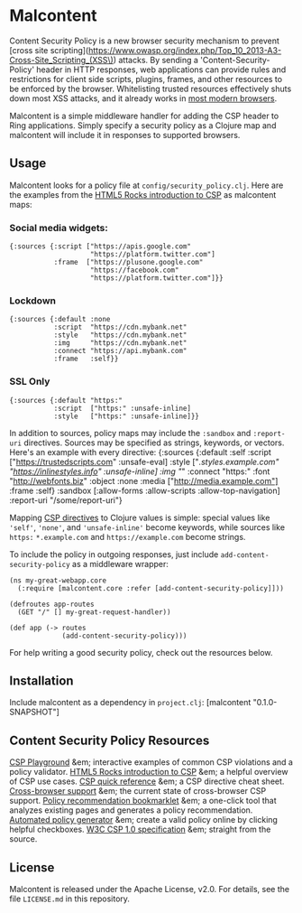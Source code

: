 # Malcontent
Content Security Policy is a new browser security mechanism to prevent [cross site scripting](https://www.owasp.org/index.php/Top_10_2013-A3-Cross-Site_Scripting_(XSS\)) attacks. By sending a 'Content-Security-Policy' header in HTTP responses, web applications can provide rules and restrictions for client side scripts, plugins, frames, and other resources to be enforced by the browser. Whitelisting trusted resources effectively shuts down most XSS attacks, and it already works in [most modern browsers](http://caniuse.com/contentsecuritypolicy).

Malcontent is a simple middleware handler for adding the CSP header to Ring applications. Simply specify a security policy as a Clojure map and malcontent will include it in responses to supported browsers.

## Usage
Malcontent looks for a policy file at `config/security_policy.clj`. Here are the examples from the [HTML5 Rocks introduction to CSP](http://www.html5rocks.com/en/tutorials/security/content-security-policy/#real-world-usage) as malcontent maps:

### Social media widgets:
    {:sources {:script ["https://apis.google.com"
                        "https://platform.twitter.com"]
               :frame  ["https://plusone.google.com"
                        "https://facebook.com"
                        "https://platform.twitter.com"]}}

### Lockdown
    {:sources {:default :none
               :script  "https://cdn.mybank.net"
               :style   "https://cdn.mybank.net"
               :img     "https://cdn.mybank.net"
               :connect "https://api.mybank.com"
               :frame   :self}}

### SSL Only
    {:sources {:default "https:"
               :script  ["https:" :unsafe-inline]
               :style   ["https:" :unsafe-inline]}}

In addition to sources, policy maps may include the `:sandbox` and `:report-uri` directives. Sources may be specified as strings, keywords, or vectors. Here's an example with every directive:
    {:sources {:default :self
               :script ["https://trustedscripts.com" :unsafe-eval]
               :style ["*.styles.example.com"
                       "https://inlinestyles.info"
                       :unsafe-inline]
               :img "*"
               :connect "https:"
               :font "http://webfonts.biz"
               :object :none
               :media ["http://media.example.com"]
               :frame :self}
     :sandbox [:allow-forms
               :allow-scripts
               :allow-top-navigation]
     :report-uri "/some/report-uri"}

Mapping [CSP directives](http://content-security-policy.com/) to Clojure values is simple: special values like `'self'`, `'none'`, and `'unsafe-inline'` become keywords, while sources like `https:` `*.example.com` and `https://example.com` become strings.

To include the policy in outgoing responses, just include `add-content-security-policy` as a middleware wrapper:

    (ns my-great-webapp.core
      (:require [malcontent.core :refer [add-content-security-policy]]))

    (defroutes app-routes
      (GET "/" [] my-great-request-handler))
      
    (def app (-> routes
                 (add-content-security-policy)))

For help writing a good security policy, check out the resources below.
                 
## Installation
Include malcontent as a dependency in `project.clj`:
    [malcontent "0.1.0-SNAPSHOT"]

## Content Security Policy Resources
[CSP Playground](http://www.cspplayground.com/) &em; interactive examples of common CSP violations and a policy validator.
[HTML5 Rocks introduction to CSP](http://www.html5rocks.com/en/tutorials/security/content-security-policy/) &em; a helpful overview of CSP use cases.
[CSP quick reference](http://content-security-policy.com/) &em; a CSP directive cheat sheet.
[Cross-browser support](http://caniuse.com/contentsecuritypolicy) &em; the current state of cross-browser CSP support.
[Policy recommendation bookmarklet](http://brandon.sternefamily.net/posts/2010/10/content-security-policy-recommendation-bookmarklet/) &em; a one-click tool that analyzes existing pages and generates a policy recommendation.
[Automated policy generator](http://cspisawesome.com/) &em; create a valid policy online by clicking helpful checkboxes.
[W3C CSP 1.0 specification](http://www.w3.org/TR/CSP/) &em; straight from the source.

## License
Malcontent is released under the Apache License, v2.0. For details, see the file `LICENSE.md` in this repository.